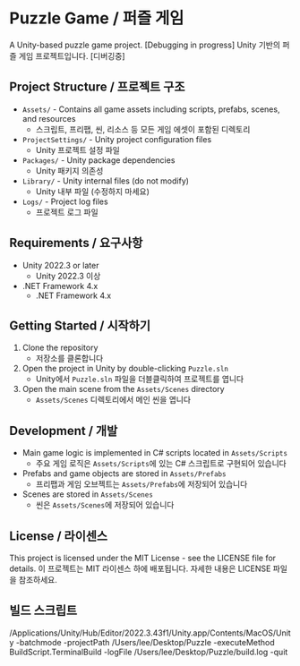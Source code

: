 # Puzzle Game / 퍼즐 게임

A Unity-based puzzle game project. [Debugging in progress]
Unity 기반의 퍼즐 게임 프로젝트입니다. [디버깅중]

## Project Structure / 프로젝트 구조

- `Assets/` - Contains all game assets including scripts, prefabs, scenes, and resources
  - 스크립트, 프리팹, 씬, 리소스 등 모든 게임 에셋이 포함된 디렉토리
- `ProjectSettings/` - Unity project configuration files
  - Unity 프로젝트 설정 파일
- `Packages/` - Unity package dependencies
  - Unity 패키지 의존성
- `Library/` - Unity internal files (do not modify)
  - Unity 내부 파일 (수정하지 마세요)
- `Logs/` - Project log files
  - 프로젝트 로그 파일

## Requirements / 요구사항

- Unity 2022.3 or later
  - Unity 2022.3 이상
- .NET Framework 4.x
  - .NET Framework 4.x

## Getting Started / 시작하기

1. Clone the repository
   - 저장소를 클론합니다
2. Open the project in Unity by double-clicking `Puzzle.sln`
   - Unity에서 `Puzzle.sln` 파일을 더블클릭하여 프로젝트를 엽니다
3. Open the main scene from the `Assets/Scenes` directory
   - `Assets/Scenes` 디렉토리에서 메인 씬을 엽니다

## Development / 개발

- Main game logic is implemented in C# scripts located in `Assets/Scripts`
  - 주요 게임 로직은 `Assets/Scripts`에 있는 C# 스크립트로 구현되어 있습니다
- Prefabs and game objects are stored in `Assets/Prefabs`
  - 프리팹과 게임 오브젝트는 `Assets/Prefabs`에 저장되어 있습니다
- Scenes are stored in `Assets/Scenes`
  - 씬은 `Assets/Scenes`에 저장되어 있습니다

## License / 라이센스

This project is licensed under the MIT License - see the LICENSE file for details.
이 프로젝트는 MIT 라이센스 하에 배포됩니다. 자세한 내용은 LICENSE 파일을 참조하세요. 

## 빌드 스크립트
/Applications/Unity/Hub/Editor/2022.3.43f1/Unity.app/Contents/MacOS/Unity -batchmode -projectPath /Users/lee/Desktop/Puzzle -executeMethod BuildScript.TerminalBuild -logFile /Users/lee/Desktop/Puzzle/build.log -quit